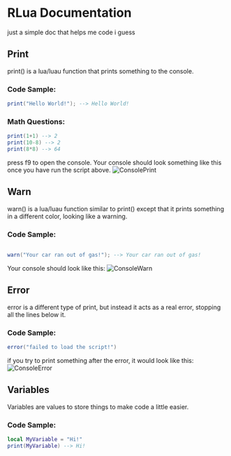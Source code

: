 # RLua Documentation

just a simple doc that helps me code i guess

## Print

print() is a lua/luau function that prints something to the console.

### Code Sample:

``` lua
print("Hello World!"); --> Hello World!
```


### Math Questions:

``` lua
print(1+1) --> 2
print(10-8) --> 2
print(8*8) --> 64
```

press f9 to open the console.
Your console should look something like this once you have run the script above.
![ConsolePrint](https://github.com/Owner1213/Rlua-doc/assets/137589536/af77a826-c314-4255-a0c1-f5c4032e8828)
## Warn
warn() is a lua/luau function similar to print() except that it prints something in a different color, looking like a warning.
### Code Sample:
``` lua

warn("Your car ran out of gas!"); --> Your car ran out of gas!
```
Your console should look like this:
![ConsoleWarn](https://github.com/Owner1213/Rlua-doc/assets/137589536/d587c91e-ba3b-4095-830f-ab1f51109b6b)
## Error
error is a different type of print, but instead it acts as a real error, stopping all the lines below it.
### Code Sample:
```lua
error("failed to load the script!")
```
if you try to print something after the error, it would look like this:
![ConsoleError](https://github.com/Owner1213/Rlua-doc/assets/137589536/2981c3b1-b6e8-48e7-b1f7-37a3c07a5e83)
## Variables
Variables are values to store things to make code a little easier.
### Code Sample:
```lua
local MyVariable = "Hi!"
print(MyVariable) --> Hi!
```
